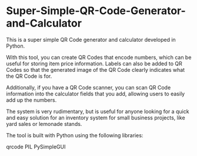 # Super-Simple-QR-Code-Generator-and-Calculator

This is a super simple QR Code generator and calculator developed in Python.

With this tool, you can create QR Codes that encode numbers, which can be useful for storing item price information. Labels can also be added to QR Codes so that the generated image of the QR Code clearly indicates what the QR Code is for.

Additionally, if you have a QR Code scanner, you can scan QR Code information into the calculator fields that you add, allowing users to easily add up the numbers.

The system is very rudimentary, but is useful for anyone looking for a quick and easy solution for an inventory system for small business projects, like yard sales or lemonade stands.

The tool is built with Python using the following libraries:

qrcode
PIL
PySimpleGUI